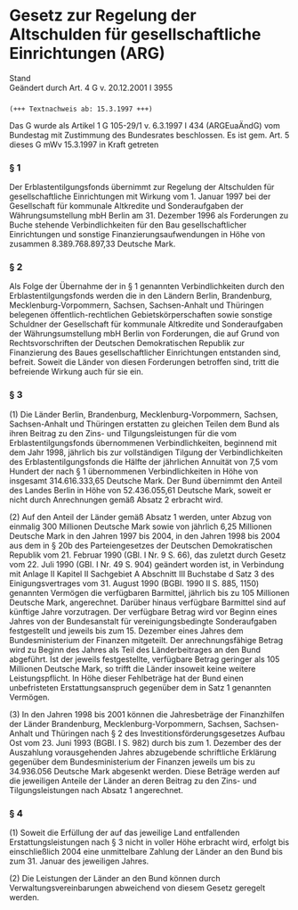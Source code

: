 Gesetz zur Regelung der Altschulden für gesellschaftliche Einrichtungen (ARG)
=============================================================================

Stand  
Geändert durch Art. 4 G v. 20.12.2001 I 3955

### 

```
(+++ Textnachweis ab: 15.3.1997 +++)
```

Das G wurde als Artikel 1 G 105-29/1 v. 6.3.1997 I 434 (ARGEuaÄndG) vom Bundestag mit Zustimmung des Bundesrates beschlossen. Es ist gem. Art. 5 dieses G mWv 15.3.1997 in Kraft getreten

### § 1

Der Erblastentilgungsfonds übernimmt zur Regelung der Altschulden für gesellschaftliche Einrichtungen mit Wirkung vom 1. Januar 1997 bei der Gesellschaft für kommunale Altkredite und Sonderaufgaben der Währungsumstellung mbH Berlin am 31. Dezember 1996 als Forderungen zu Buche stehende Verbindlichkeiten für den Bau gesellschaftlicher Einrichtungen und sonstige Finanzierungsaufwendungen in Höhe von zusammen 8.389.768.897,33 Deutsche Mark.

### § 2

Als Folge der Übernahme der in § 1 genannten Verbindlichkeiten durch den Erblastentilgungsfonds werden die in den Ländern Berlin, Brandenburg, Mecklenburg-Vorpommern, Sachsen, Sachsen-Anhalt und Thüringen belegenen öffentlich-rechtlichen Gebietskörperschaften sowie sonstige Schuldner der Gesellschaft für kommunale Altkredite und Sonderaufgaben der Währungsumstellung mbH Berlin von Forderungen, die auf Grund von Rechtsvorschriften der Deutschen Demokratischen Republik zur Finanzierung des Baues gesellschaftlicher Einrichtungen entstanden sind, befreit. Soweit die Länder von diesen Forderungen betroffen sind, tritt die befreiende Wirkung auch für sie ein.

### § 3

(1) Die Länder Berlin, Brandenburg, Mecklenburg-Vorpommern, Sachsen, Sachsen-Anhalt und Thüringen erstatten zu gleichen Teilen dem Bund als ihren Beitrag zu den Zins- und Tilgungsleistungen für die vom Erblastentilgungsfonds übernommenen Verbindlichkeiten, beginnend mit dem Jahr 1998, jährlich bis zur vollständigen Tilgung der Verbindlichkeiten des Erblastentilgungsfonds die Hälfte der jährlichen Annuität von 7,5 vom Hundert der nach § 1 übernommenen Verbindlichkeiten in Höhe von insgesamt 314.616.333,65 Deutsche Mark. Der Bund übernimmt den Anteil des Landes Berlin in Höhe von 52.436.055,61 Deutsche Mark, soweit er nicht durch Anrechnungen gemäß Absatz 2 erbracht wird.

(2) Auf den Anteil der Länder gemäß Absatz 1 werden, unter Abzug von einmalig 300 Millionen Deutsche Mark sowie von jährlich 6,25 Millionen Deutsche Mark in den Jahren 1997 bis 2004, in den Jahren 1998 bis 2004 aus dem in § 20b des Parteiengesetzes der Deutschen Demokratischen Republik vom 21. Februar 1990 (GBl. I Nr. 9 S. 66), das zuletzt durch Gesetz vom 22. Juli 1990 (GBl. I Nr. 49 S. 904) geändert worden ist, in Verbindung mit Anlage II Kapitel II Sachgebiet A Abschnitt III Buchstabe d Satz 3 des Einigungsvertrages vom 31. August 1990 (BGBl. 1990 II S. 885, 1150) genannten Vermögen die verfügbaren Barmittel, jährlich bis zu 105 Millionen Deutsche Mark, angerechnet. Darüber hinaus verfügbare Barmittel sind auf künftige Jahre vorzutragen. Der verfügbare Betrag wird vor Beginn eines Jahres von der Bundesanstalt für vereinigungsbedingte Sonderaufgaben festgestellt und jeweils bis zum 15. Dezember eines Jahres dem Bundesministerium der Finanzen mitgeteilt. Der anrechnungsfähige Betrag wird zu Beginn des Jahres als Teil des Länderbeitrages an den Bund abgeführt. Ist der jeweils festgestellte, verfügbare Betrag geringer als 105 Millionen Deutsche Mark, so trifft die Länder insoweit keine weitere Leistungspflicht. In Höhe dieser Fehlbeträge hat der Bund einen unbefristeten Erstattungsanspruch gegenüber dem in Satz 1 genannten Vermögen.

(3) In den Jahren 1998 bis 2001 können die Jahresbeträge der Finanzhilfen der Länder Brandenburg, Mecklenburg-Vorpommern, Sachsen, Sachsen-Anhalt und Thüringen nach § 2 des Investitionsförderungsgesetzes Aufbau Ost vom 23. Juni 1993 (BGBl. I S. 982) durch bis zum 1. Dezember des der Auszahlung vorausgehenden Jahres abzugebende schriftliche Erklärung gegenüber dem Bundesministerium der Finanzen jeweils um bis zu 34.936.056 Deutsche Mark abgesenkt werden. Diese Beträge werden auf die jeweiligen Anteile der Länder an deren Beitrag zu den Zins- und Tilgungsleistungen nach Absatz 1 angerechnet.

### § 4

(1) Soweit die Erfüllung der auf das jeweilige Land entfallenden Erstattungsleistungen nach § 3 nicht in voller Höhe erbracht wird, erfolgt bis einschließlich 2004 eine unmittelbare Zahlung der Länder an den Bund bis zum 31. Januar des jeweiligen Jahres.

(2) Die Leistungen der Länder an den Bund können durch Verwaltungsvereinbarungen abweichend von diesem Gesetz geregelt werden.
